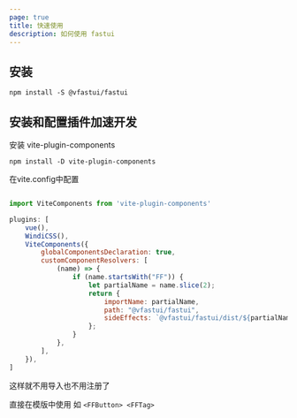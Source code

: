 ```yaml
---
page: true
title: 快速使用
description: 如何使用 fastui
---
```

## 安装
```shell
npm install -S @vfastui/fastui
```
## 安装和配置插件加速开发
安装 vite-plugin-components
```shell
npm install -D vite-plugin-components
```

在vite.config中配置


```js

import ViteComponents from 'vite-plugin-components'

plugins: [
    vue(),
    WindiCSS(),
    ViteComponents({
        globalComponentsDeclaration: true,
        customComponentResolvers: [
            (name) => {
                if (name.startsWith("FF")) {
                    let partialName = name.slice(2);
                    return {
                        importName: partialName,
                        path: "@vfastui/fastui",
                        sideEffects: `@vfastui/fastui/dist/${partialName.toLowerCase()}/${partialName.toLowerCase()}.css`,
                    };
                }
            },
        ],
    }),
]
```

这样就不用导入也不用注册了

直接在模版中使用 如 `<FFButton> <FFTag>`




